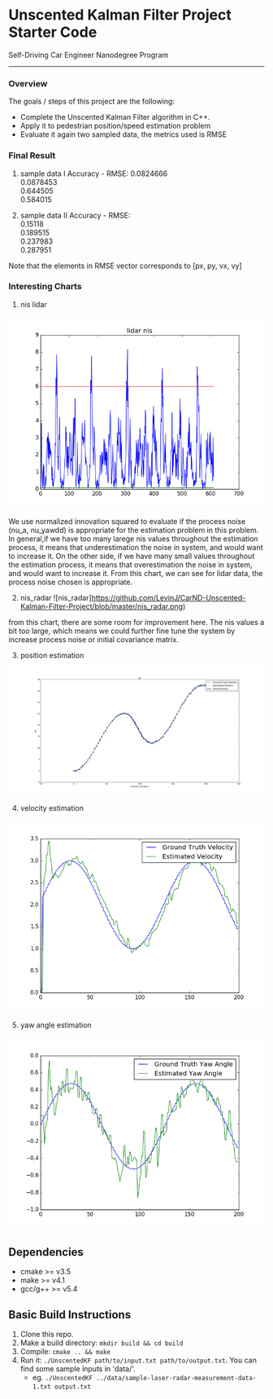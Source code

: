 # Unscented Kalman Filter Project Starter Code
Self-Driving Car Engineer Nanodegree Program

---

### Overview
The goals / steps of this project are the following:  

* Complete the Unscented Kalman Filter algorithm in C++.
* Apply it to pedestrian position/speed estimation problem 
* Evaluate it again two sampled data, the metrics used is RMSE

### Final Result

1. sample data I
Accuracy - RMSE: 
0.0824666  
0.0878453  
0.644505  
0.584015  

2. sample data II
Accuracy - RMSE:  
0.15118  
0.189515  
0.237983  
0.287951  

Note that the elements in RMSE vector corresponds to [px, py, vx, vy]  

### Interesting Charts

1. nis lidar

![nis lidar](https://github.com/LevinJ/CarND-Unscented-Kalman-Filter-Project/blob/master/nis_lidar.png)

We use normalized innovation squared to evaluate if the process noise (nu_a, nu_yawdd) is appropriate for the estimation problem in this problem. In general,if we have too many larege nis values throughout the estimation process, it means that underestimation the noise in system, and would want to increase it. On the other side, if we have many small values throughout the estimation process, it means that overestimation the noise in system, and would want to increase it. From this chart, we can see for lidar data, the process noise chosen is appropriate.  

2. nis_radar
![nis_radar]https://github.com/LevinJ/CarND-Unscented-Kalman-Filter-Project/blob/master/nis_radar.png)

from this chart, there are some room for improvement here. The nis values a bit too large, which means we could further fine tune the system by increase process noise or initial covariance matrix.  

3. position estimation  

![position estimation](https://github.com/LevinJ/CarND-Unscented-Kalman-Filter-Project/blob/master/position_estimation_2.png)

4. velocity estimation

![velocity estimation](https://github.com/LevinJ/CarND-Unscented-Kalman-Filter-Project/blob/master/velocity_estimation.png)

5. yaw angle estimation

![yaw angle estimation](https://github.com/LevinJ/CarND-Unscented-Kalman-Filter-Project/blob/master/yaw_angle_estimation.png)


## Dependencies

* cmake >= v3.5
* make >= v4.1
* gcc/g++ >= v5.4

## Basic Build Instructions

1. Clone this repo.
2. Make a build directory: `mkdir build && cd build`
3. Compile: `cmake .. && make`
4. Run it: `./UnscentedKF path/to/input.txt path/to/output.txt`. You can find
   some sample inputs in 'data/'.
    - eg. `./UnscentedKF ../data/sample-laser-radar-measurement-data-1.txt output.txt`
